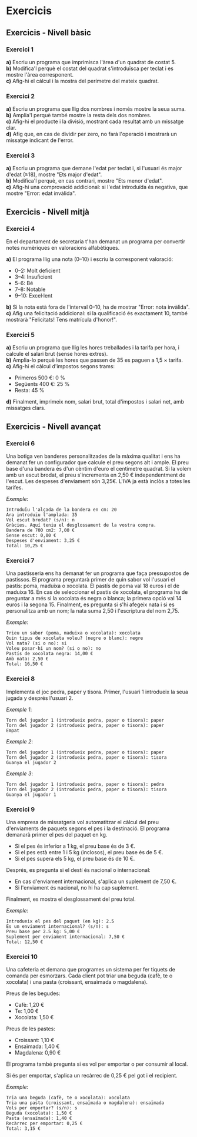 # Exercicis

## Exercicis - Nivell bàsic

### Exercici 1

**a)** Escriu un programa que imprimisca l'àrea d'un quadrat de costat 5.  
**b)** Modifica'l perquè el costat del quadrat s'introduïsca per teclat i es mostre l'àrea corresponent.  
**c)** Afig-hi el càlcul i la mostra del perímetre del mateix quadrat.  

### Exercici 2

**a)** Escriu un programa que llig dos nombres i només mostre la seua suma.  
**b)** Ampli­a'l perquè també mostre la resta dels dos nombres.  
**c)** Afig-hi el producte i la divisió, mostrant cada resultat amb un missatge clar.  
**d)** Afig que, en cas de dividir per zero, no farà l'operació i mostrarà un missatge indicant de l'error.  

### Exercici 3

**a)** Escriu un programa que demane l'edat per teclat i, si l'usuari és major d'edat (≥18), mostre "Ets major d'edat".  
**b)** Modifica'l perquè, en cas contrari, mostre "Ets menor d'edat".  
**c)** Afig-hi una comprovació addicional: si l'edat introduïda és negativa, que mostre "Error: edat invàlida".  

## Exercicis - Nivell mitjà

### Exercici 4

En el departament de secretaria t'han demanat un programa per convertir notes numèriques en valoracions alfabètiques.

**a)** El programa llig una nota (0–10) i escriu la corresponent valoració:

- 0–2: Molt deficient
- 3–4: Insuficient
- 5–6: Bé
- 7–8: Notable
- 9–10: Excel·lent

**b)** Si la nota està fora de l'interval 0–10, ha de mostrar "Error: nota invàlida".  
**c)** Afig una felicitació addicional: si la qualificació és exactament 10, també mostrarà "Felicitats! Tens matrícula d'honor!".  

### Exercici 5

**a)** Escriu un programa que llig les hores treballades i la tarifa per hora, i calcule el salari brut (sense hores extres).  
**b)** Amplia-lo perquè les hores que passen de 35 es paguen a 1,5 × tarifa.  
**c)** Afig-hi el càlcul d'impostos segons trams:  

- Primeros 500 €: 0 %
- Següents 400 €: 25 %
- Resta: 45 %

**d)** Finalment, imprimeix nom, salari brut, total d'impostos i salari net, amb missatges clars.  

## Exercicis - Nivell avançat

### Exercici 6

Una botiga ven banderes personalitzades de la màxima qualitat i ens ha demanat fer un configurador que calcule el preu segons alt i ample. El preu base d'una bandera és d'un cèntim d'euro el centímetre quadrat. Si la volem amb un escut brodat, el preu s'incrementa en 2,50 € independentment de l'escut. Les despeses d'enviament són 3,25€. L'IVA ja està inclòs a totes les tarifes.

*Exemple*:

```plaintext
Introduïu l'alçada de la bandera en cm: 20
Ara introduïu l'amplada: 35  
Vol escut brodat? (s/n): n  
Gràcies. Aquí teniu el desglossament de la vostra compra.  
Bandera de 700 cm2: 7,00 €  
Sense escut: 0,00 €  
Despeses d'enviament: 3,25 €  
Total: 10,25 €  
```

### Exercici 7

Una pastisseria ens ha demanat fer un programa que faça pressupostos de pastissos. El programa preguntarà primer de quin sabor vol l'usuari el pastís: poma, maduixa o xocolata. El pastís de poma val 18 euros i el de maduixa 16. En cas de seleccionar el pastís de xocolata, el programa ha de preguntar a més si la xocolata és negra o blanca; la primera opció val 14 euros i la segona 15. Finalment, es pregunta si s'hi afegeix nata i si es personalitza amb un nom; la nata suma 2,50 i l'escriptura del nom 2,75.

*Exemple*:

```plaintext
Trieu un sabor (poma, maduixa o xocolata): xocolata
Quin tipus de xocolata voleu? (negre o blanc): negre
Vol nata? (si o no): si
Voleu posar-hi un nom? (si o no): no
Pastís de xocolata negra: 14,00 €
Amb nata: 2,50 €
Total: 16,50 €
```

### Exercici 8

Implementa el joc pedra, paper y tisora. Primer, l'usuari 1 introdueix la seua jugada y després l'usuari 2.

*Exemple 1*:

```plaintext
Torn del jugador 1 (introdueix pedra, paper o tisora): paper
Torn del jugador 2 (introdueix pedra, paper o tisora): paper
Empat
```

*Exemple 2*:

```plaintext
Torn del jugador 1 (introdueix pedra, paper o tisora): paper
Torn del jugador 2 (introdueix pedra, paper o tisora): tisora
Guanya el jugador 2
```

*Exemple 3*:

```plaintext
Torn del jugador 1 (introdueix pedra, paper o tisora): pedra
Torn del jugador 2 (introdueix pedra, paper o tisora): tisora
Guanya el jugador 1
```

### Exercici 9

Una empresa de missatgeria vol automatitzar el càlcul del preu d'enviaments de paquets segons el pes i la destinació. El programa demanarà primer el pes del paquet en kg.

- Si el pes és inferior a 1 kg, el preu base és de 3 €.
- Si el pes està entre 1 i 5 kg (inclosos), el preu base és de 5 €.
- Si el pes supera els 5 kg, el preu base és de 10 €.

Després, es pregunta si el destí és nacional o internacional:

- En cas d'enviament internacional, s'aplica un suplement de 7,50 €.
- Si l'enviament és nacional, no hi ha cap suplement.

Finalment, es mostra el desglossament del preu total.

*Exemple*:

```plaintext
Introdueix el pes del paquet (en kg): 2.5  
És un enviament internacional? (s/n): s  
Preu base per 2.5 kg: 5,00 €  
Suplement per enviament internacional: 7,50 €  
Total: 12,50 €  
```

### Exercici 10

Una cafeteria et demana que programes un sistema per fer tiquets de comanda per esmorzars. Cada client pot triar una beguda (cafè, te o xocolata) i una pasta (croissant, ensaïmada o magdalena).

Preus de les begudes:

- Cafè: 1,20 €
- Te: 1,00 €
- Xocolata: 1,50 €

Preus de les pastes:

- Croissant: 1,10 €
- Ensaïmada: 1,40 €
- Magdalena: 0,90 €

El programa també pregunta si es vol per emportar o per consumir al local.

Si és per emportar, s'aplica un recàrrec de 0,25 € pel got i el recipient.

*Exemple*:

```plaintext
Tria una beguda (cafè, te o xocolata): xocolata  
Tria una pasta (croissant, ensaïmada o magdalena): ensaïmada  
Vols per emportar? (s/n): s  
Beguda (xocolata): 1,50 €  
Pasta (ensaïmada): 1,40 €  
Recàrrec per emportar: 0,25 €  
Total: 3,15 €  
```
